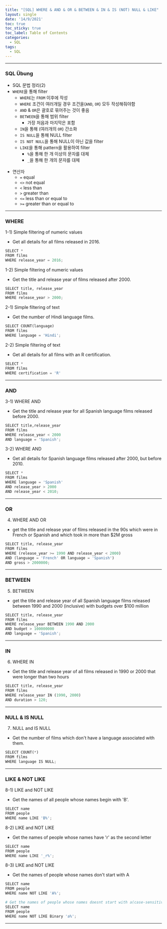 ```yaml
---
title: "[SQL] WHERE & AND & OR & BETWEEN & IN & IS (NOT) NULL & LIKE"
layout: single
date: '14/9/2021'
toc: true
toc_sticky: true
toc_label: Table of Contents
categories:
  - SQL
tags:
  - SQL
---
```



---
### SQL Übung
* SQL 문법 정리(2)
* ```WHERE```을 통해 filter
    * ```WHERE```는 ```FROM``` 이후에 작성
    * ```WHERE``` 조건이 여러개일 경우 조건을(```AND```, ```OR```) 모두 작성해줘야함
    * `AND` & `OR`은 괄호로 묶어주는 것이 좋음
    * ```BETWEEN```을 통해 범위 filter
        * 가장 처음과 마지막은 포함
    * ```IN```을 통해 (여러개의 ```OR```) 간소화
    * ```IS NULL```을 통해 NULL filter
    * ```IS NOT NULL```을 통해 NULL이 아닌 값을 filter
    * ```LIKE```을 통해 pattern을 활용하여 filter
        * ```%```을 통해 한 개 이상의 문자를 대체
        * ```_```을 통해 한 개의 문자를 대체
<br><br>
* 연산자
    * ```=``` equal
    * ```<>``` not equal
    * ```<``` less than
    * ```>``` greater than
    * ```<=``` less than or equal to
    * ```>=``` greater than or equal to

---

### WHERE
1-1) Simple filtering of numeric values
* Get all details for all films released in 2016.

```python
SELECT *
FROM films
WHERE release_year = 2016;
```

1-2) Simple filtering of numeric values
* Get the title and release year of films released after 2000.

```python
SELECT title, release_year
FROM films
WHERE release_year > 2000;
```

2-1) Simple filtering of text
* Get the number of Hindi language films.

```python
SELECT COUNT(language)
FROM films
WHERE language = 'Hindi';
```

2-2) Simple filtering of text
* Get all details for all films with an R certification.

```python
SELECT *
FROM films
WHERE certification = 'R'
```
---

### AND
3-1) WHERE AND
* Get the title and release year for all Spanish language films released before 2000.

```python
SELECT title,release_year
FROM films
WHERE release_year < 2000
AND language = 'Spanish';
```

3-2) WHERE AND
* Get all details for Spanish language films released after 2000, but before 2010.

```python
SELECT *
FROM films
WHERE language = 'Spanish'
AND release_year > 2000
AND release_year < 2010;
```
---

### OR
4) WHERE AND OR
* get the title and release year of films released in the 90s which were in French or Spanish and which took in more than $2M gross

```python
SELECT title, release_year
FROM films
WHERE (release_year >= 1990 AND release_year < 2000)
AND (language = 'French' OR language = 'Spanish')
AND gross > 2000000;
```
---

### BETWEEN
5) BETWEEN
* get the title and release year of all Spanish language films released between 1990 and 2000 (inclusive) with budgets over $100 million

```python
SELECT title, release_year
FROM films
WHERE release_year BETWEEN 1990 AND 2000
AND budget > 100000000
AND language = 'Spanish';
```
---

### IN
6) WHERE IN
* Get the title and release year of all films released in 1990 or 2000 that were longer than two hours

```python
SELECT title, release_year
FROM films
WHERE release_year IN (1990, 2000)
AND duration > 120;
```
---

### NULL & IS NULL
7) NULL and IS NULL
* Get the number of films which don't have a language associated with them.

```python
SELECT COUNT(*)
FROM films
WHERE language IS NULL;
```
---

### LIKE & NOT LIKE
8-1) LIKE and NOT LIKE
* Get the names of all people whose names begin with 'B'.

```python
SELECT name
FROM people
WHERE name LIKE 'B%';
```

8-2) LIKE and NOT LIKE
* Get the names of people whose names have 'r' as the second letter

```python
SELECT name
FROM people
WHERE name LIKE '_r%';
```

8-3) LIKE and NOT LIKE
* Get the names of people whose names don't start with A

```python
SELECT name
FROM people
WHERE name NOT LIKE 'A%';

# Get the names of people whose names doesnt start with a(case-sensitive)
SELECT name
FROM people
WHERE name NOT LIKE Binary 'a%';
```

---